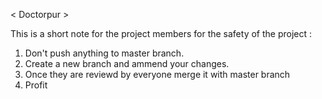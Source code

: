 < Doctorpur >

This is a short note for the project members for the safety of the project :
1. Don't push anything to master branch.
2. Create a new branch and ammend your changes.
3. Once they are reviewd by everyone merge it with master branch
4. Profit
